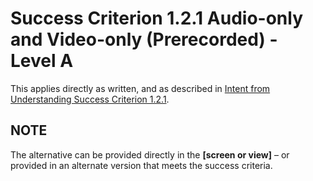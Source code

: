 # Success Criterion 1.2.1 Audio-only and Video-only (Prerecorded) - Level A

This applies directly as written, and as described in [Intent from Understanding Success Criterion 1.2.1](https://www.w3.org/WAI/WCAG22/Understanding/audio-only-and-video-only-prerecorded#intent).

## NOTE
The alternative can be provided directly in the **[screen or view]** – or provided in an alternate version that meets the success criteria.
